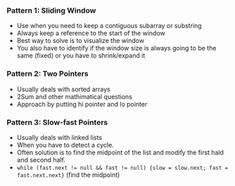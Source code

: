 ### Pattern 1: Sliding Window
* Use when you need to keep a contiguous subarray or substring
* Always keep a reference to the start of the window
* Best way to solve is to visualize the window
* You also have to identify if the window size is always going to be the same (fixed) or you have to shrink/expand it

### Pattern 2: Two Pointers
* Usually deals with sorted arrays
* 2Sum and other mathimatical questions
* Approach by putting hi pointer and lo pointer

### Pattern 3: Slow-fast Pointers
* Usually deals with linked lists
* When you have to detect a cycle.
* Often solution is to find the midpoint of the list and modify the first hald and second half.
* `while (fast.next != null && fast != null) {slow = slow.next; fast = fast.next.next}` (find the midpoint)
